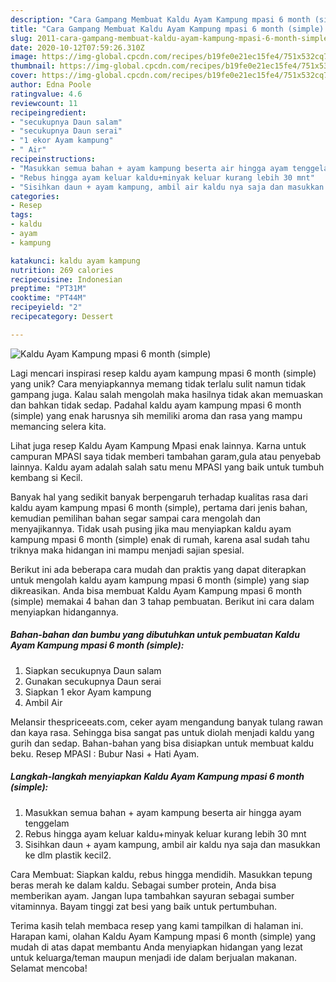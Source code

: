 ```yaml
---
description: "Cara Gampang Membuat Kaldu Ayam Kampung mpasi 6 month (simple) yang Enak Banget"
title: "Cara Gampang Membuat Kaldu Ayam Kampung mpasi 6 month (simple) yang Enak Banget"
slug: 2011-cara-gampang-membuat-kaldu-ayam-kampung-mpasi-6-month-simple-yang-enak-banget
date: 2020-10-12T07:59:26.310Z
image: https://img-global.cpcdn.com/recipes/b19fe0e21ec15fe4/751x532cq70/kaldu-ayam-kampung-mpasi-6-month-simple-foto-resep-utama.jpg
thumbnail: https://img-global.cpcdn.com/recipes/b19fe0e21ec15fe4/751x532cq70/kaldu-ayam-kampung-mpasi-6-month-simple-foto-resep-utama.jpg
cover: https://img-global.cpcdn.com/recipes/b19fe0e21ec15fe4/751x532cq70/kaldu-ayam-kampung-mpasi-6-month-simple-foto-resep-utama.jpg
author: Edna Poole
ratingvalue: 4.6
reviewcount: 11
recipeingredient:
- "secukupnya Daun salam"
- "secukupnya Daun serai"
- "1 ekor Ayam kampung"
- " Air"
recipeinstructions:
- "Masukkan semua bahan + ayam kampung beserta air hingga ayam tenggelam"
- "Rebus hingga ayam keluar kaldu+minyak keluar kurang lebih 30 mnt"
- "Sisihkan daun + ayam kampung, ambil air kaldu nya saja dan masukkan ke dlm plastik kecil2."
categories:
- Resep
tags:
- kaldu
- ayam
- kampung

katakunci: kaldu ayam kampung 
nutrition: 269 calories
recipecuisine: Indonesian
preptime: "PT31M"
cooktime: "PT44M"
recipeyield: "2"
recipecategory: Dessert

---
```



![Kaldu Ayam Kampung mpasi 6 month (simple)](https://img-global.cpcdn.com/recipes/b19fe0e21ec15fe4/751x532cq70/kaldu-ayam-kampung-mpasi-6-month-simple-foto-resep-utama.jpg)

Lagi mencari inspirasi resep kaldu ayam kampung mpasi 6 month (simple) yang unik? Cara menyiapkannya memang tidak terlalu sulit namun tidak gampang juga. Kalau salah mengolah maka hasilnya tidak akan memuaskan dan bahkan tidak sedap. Padahal kaldu ayam kampung mpasi 6 month (simple) yang enak harusnya sih memiliki aroma dan rasa yang mampu memancing selera kita.

Lihat juga resep Kaldu Ayam Kampung Mpasi enak lainnya. Karna untuk campuran MPASI saya tidak memberi tambahan garam,gula atau penyebab lainnya. Kaldu ayam adalah salah satu menu MPASI yang baik untuk tumbuh kembang si Kecil.

Banyak hal yang sedikit banyak berpengaruh terhadap kualitas rasa dari kaldu ayam kampung mpasi 6 month (simple), pertama dari jenis bahan, kemudian pemilihan bahan segar sampai cara mengolah dan menyajikannya. Tidak usah pusing jika mau menyiapkan kaldu ayam kampung mpasi 6 month (simple) enak di rumah, karena asal sudah tahu triknya maka hidangan ini mampu menjadi sajian spesial.


Berikut ini ada beberapa cara mudah dan praktis yang dapat diterapkan untuk mengolah kaldu ayam kampung mpasi 6 month (simple) yang siap dikreasikan. Anda bisa membuat Kaldu Ayam Kampung mpasi 6 month (simple) memakai 4 bahan dan 3 tahap pembuatan. Berikut ini cara dalam menyiapkan hidangannya.

<!--inarticleads1-->

##### Bahan-bahan dan bumbu yang dibutuhkan untuk pembuatan Kaldu Ayam Kampung mpasi 6 month (simple):

1. Siapkan secukupnya Daun salam
1. Gunakan secukupnya Daun serai
1. Siapkan 1 ekor Ayam kampung
1. Ambil  Air


Melansir thespriceeats.com, ceker ayam mengandung banyak tulang rawan dan kaya rasa. Sehingga bisa sangat pas untuk diolah menjadi kaldu yang gurih dan sedap. Bahan-bahan yang bisa disiapkan untuk membuat kaldu beku. Resep MPASI : Bubur Nasi + Hati Ayam. 

<!--inarticleads2-->

##### Langkah-langkah menyiapkan Kaldu Ayam Kampung mpasi 6 month (simple):

1. Masukkan semua bahan + ayam kampung beserta air hingga ayam tenggelam
1. Rebus hingga ayam keluar kaldu+minyak keluar kurang lebih 30 mnt
1. Sisihkan daun + ayam kampung, ambil air kaldu nya saja dan masukkan ke dlm plastik kecil2.


Cara Membuat: Siapkan kaldu, rebus hingga mendidih. Masukkan tepung beras merah ke dalam kaldu. Sebagai sumber protein, Anda bisa memberikan ayam. Jangan lupa tambahkan sayuran sebagai sumber vitaminnya. Bayam tinggi zat besi yang baik untuk pertumbuhan. 

Terima kasih telah membaca resep yang kami tampilkan di halaman ini. Harapan kami, olahan Kaldu Ayam Kampung mpasi 6 month (simple) yang mudah di atas dapat membantu Anda menyiapkan hidangan yang lezat untuk keluarga/teman maupun menjadi ide dalam berjualan makanan. Selamat mencoba!
